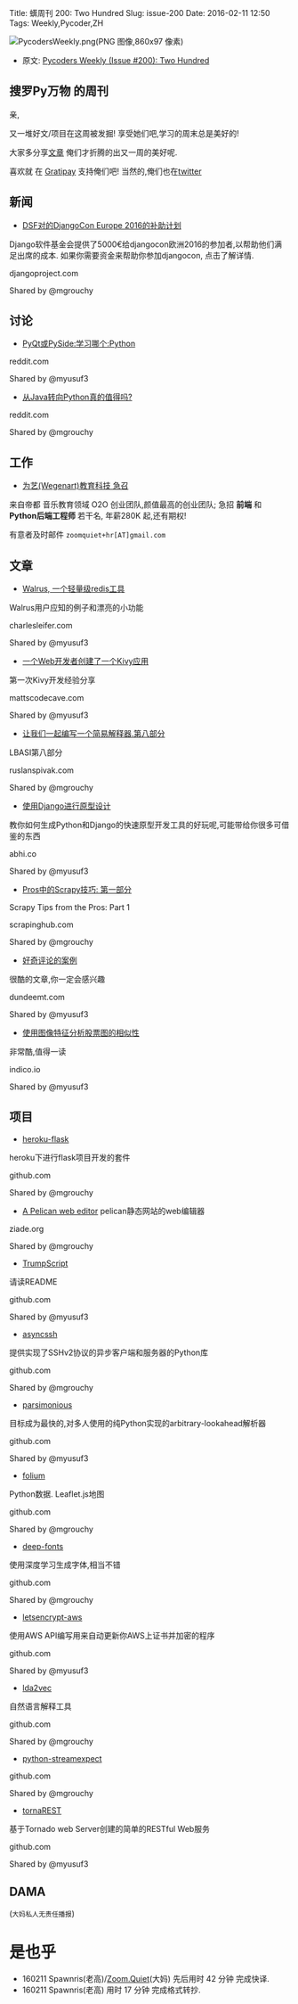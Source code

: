 Title: 蠎周刊 200: Two Hundred
Slug: issue-200
Date: 2016-02-11 12:50
Tags: Weekly,Pycoder,ZH


![PycodersWeekly.png(PNG 图像,860x97 像素)](http://zoomq.qiniucdn.com/logos/PycodersWeekly.png?imageView2/2/w/360)



- 原文: [Pycoders Weekly (Issue #200): Two Hundred](http://us4.campaign-archive2.com/?u=9735795484d2e4c204da82a29&id=12da694704)



## 搜罗Py万物 的周刊

亲,


又一堆好文/项目在这周被发掘!
享受她们吧,学习的周末总是美好的!

大家多分享[文章](http://pycoders.com/submissions/)
俺们才折腾的出又一周的美好呢.

喜欢就
在 [Gratipay](https://www.gratipay.com/PycodersWeekly)
支持俺们吧!
当然的,俺们也在[twitter](http://www.twitter.com/pycoders)


## 新闻

- [DSF对的DjangoCon Europe 2016的补助计划](https://www.djangoproject.com/weblog/2016/jan/21/djangocon-europe-grants-2016/)

Django软件基金会提供了5000€给djangocon欧洲2016的参加者,以帮助他们满足出席的成本. 如果你需要资金来帮助你参加djangocon, 点击了解详情. 

djangoproject.com

Shared by @mgrouchy


## 讨论

- [PyQt或PySide:学习哪个:Python](https://www.reddit.com/r/Python/comments/424n4y/pyqt_or_pyside_debate_over_which_to_learn/)

reddit.com

Shared by @myusuf3
 
- [从Java转向Python真的值得吗?](https://www.reddit.com/r/Python/comments/420rli/webapp_switching_from_java_to_python_actually/)

reddit.com

Shared by @mgrouchy
 

## 工作

- [为艺(Wegenart)教育科技 急召](https://github.com/ZoomQuiet/zoomquiet/wiki/Hr4Wegenart)

来自帝都 音乐教育领域 O2O 创业团队,颜值最高的创业团队;
急招 **前端** 和 **Python后端工程师** 若干名, 年薪280K 起,还有期权!

有意者及时邮件 `zoomquiet+hr[AT]gmail.com`


## 文章

- [Walrus, 一个轻量级redis工具](http://charlesleifer.com/blog/examples-of-using-walrus-a-lightweight-redis-toolkit/)

Walrus用户应知的例子和漂亮的小功能

charlesleifer.com

Shared by @myusuf3
 


- [一个Web开发者创建了一个Kivy应用](http://mattscodecave.com/posts/a-web-developer-builds-a-kivy-app.html)

第一次Kivy开发经验分享

mattscodecave.com

Shared by @myusuf3
 

- [让我们一起编写一个简易解释器.第八部分](http://ruslanspivak.com/lsbasi-part8/)

LBASI第八部分

ruslanspivak.com

Shared by @mgrouchy
 

- [使用Django进行原型设计](https://code.abhi.co/prototyping-django/)

教你如何生成Python和Django的快速原型开发工具的好玩呢,可能带给你很多可借鉴的东西

abhi.co

Shared by @myusuf3
 
- [Pros中的Scrapy技巧: 第一部分](http://blog.scrapinghub.com/2016/01/19/scrapy-tips-from-the-pros-part-1/)

Scrapy Tips from the Pros: Part 1 

scrapinghub.com

Shared by @mgrouchy
 

- [好奇评论的案例](http://inre.dundeemt.com/2016-01-20/the-case-of-the-curious-comment/)

很酷的文章,你一定会感兴趣

dundeemt.com

Shared by @myusuf3
 

- [使用图像特征分析股票图的相似性](https://indico.io/blog/clothing-similarity-how-a-program-is-more-fashionable-than-me/)

非常酷,值得一读

indico.io

Shared by @myusuf3


 
## 项目

- [heroku-flask](https://github.com/abhiomkar/heroku-flask) 

heroku下进行flask项目开发的套件

github.com

Shared by @mgrouchy
 

- [A Pelican web editor](http://blog.ziade.org/2016/01/21/a-pelican-web-editor/) 
pelican静态网站的web编辑器

ziade.org

Shared by @mgrouchy
 

- [TrumpScript](https://github.com/samshadwell/TrumpScript)

请读README

github.com

Shared by @myusuf3
 

- [asyncssh](https://github.com/ronf/asyncssh)

提供实现了SSHv2协议的异步客户端和服务器的Python库


github.com

Shared by @mgrouchy
 

- [parsimonious](https://github.com/erikrose/parsimonious)

目标成为最快的,对多人使用的纯Python实现的arbitrary-lookahead解析器

github.com

Shared by @myusuf3
 

- [folium](https://github.com/python-visualization/folium)

Python数据. Leaflet.js地图

github.com

Shared by @mgrouchy
 

- [deep-fonts](https://github.com/erikbern/deep-fonts)

使用深度学习生成字体,相当不错

github.com

Shared by @mgrouchy
 

- [letsencrypt-aws](https://github.com/alex/letsencrypt-aws)

使用AWS API编写用来自动更新你AWS上证书并加密的程序

github.com

Shared by @myusuf3
 

- [lda2vec](https://github.com/cemoody/lda2vec)

自然语言解释工具

github.com

Shared by @mgrouchy
 

- [python-streamexpect](https://github.com/digidotcom/python-streamexpect) 

github.com

Shared by @mgrouchy
 

- [tornaREST](https://github.com/nekocode/tornaREST)

基于Tornado web Server创建的简单的RESTful Web服务

github.com

Shared by @myusuf3
 

## DAMA
(`大妈私人无责任播报`)

# 是也乎

- 160211 Spawnris(老高)/[Zoom.Quiet](http://zoomquiet.io/)(大妈) 先后用时 42 分钟 完成快译.
- 160211 Spawnris(老高) 用时 17 分钟 完成格式转抄.
